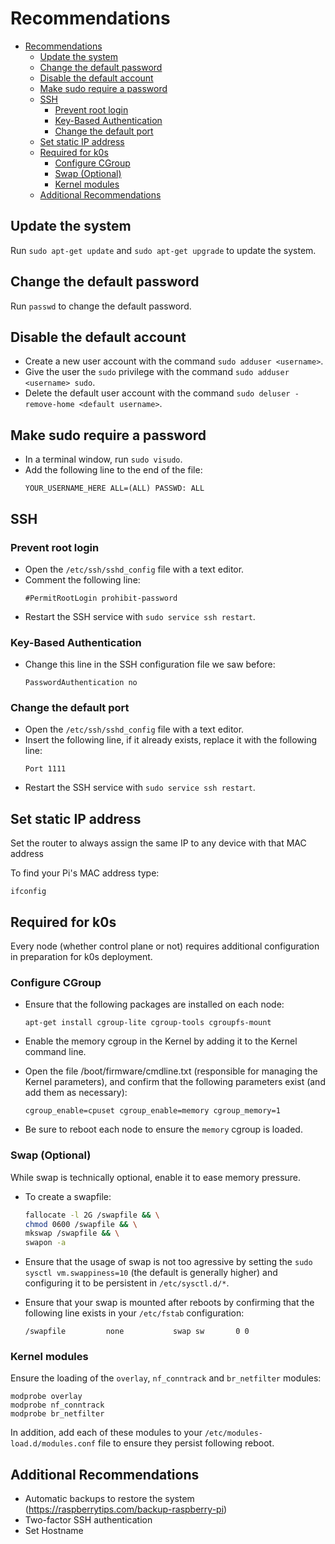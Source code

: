 # Recommendations

- [Recommendations](#recommendations)
	- [Update the system](#update-the-system)
	- [Change the default password](#change-the-default-password)
	- [Disable the default account](#disable-the-default-account)
	- [Make sudo require a password](#make-sudo-require-a-password)
	- [SSH](#ssh)
		- [Prevent root login](#prevent-root-login)
		- [Key-Based Authentication](#key-based-authentication)
		- [Change the default port](#change-the-default-port)
	- [Set static IP address](#set-static-ip-address)
	- [Required for k0s](#required-for-k0s)
		- [Configure CGroup](#configure-cgroup)
		- [Swap (Optional)](#swap-optional)
		- [Kernel modules](#kernel-modules)
	- [Additional Recommendations](#additional-recommendations)

## Update the system

Run `sudo apt-get update` and `sudo apt-get upgrade` to update the system.

## Change the default password

Run `passwd` to change the default password.

## Disable the default account

- Create a new user account with the command `sudo adduser <username>`.
- Give the user the `sudo` privilege with the command `sudo adduser <username> sudo`.
- Delete the default user account with the command `sudo deluser -remove-home <default username>`.

## Make sudo require a password

- In a terminal window, run `sudo visudo`.
- Add the following line to the end of the file:
	```
	YOUR_USERNAME_HERE ALL=(ALL) PASSWD: ALL
	```

## SSH

### Prevent root login

- Open the `/etc/ssh/sshd_config` file with a text editor.
- Comment the following line:
	```
	#PermitRootLogin prohibit-password
	```
- Restart the SSH service with `sudo service ssh restart`.

### Key-Based Authentication

- Change this line in the SSH configuration file we saw before:
	```
	PasswordAuthentication no
	```

### Change the default port

- Open the `/etc/ssh/sshd_config` file with a text editor.
- Insert the following line, if it already exists, replace it with the following line:
	```
	Port 1111
	```
- Restart the SSH service with `sudo service ssh restart`.

## Set static IP address

Set the router to always assign the same IP to any device with that MAC address

To find your Pi's MAC address type:
```
ifconfig
```

## Required for k0s

Every node (whether control plane or not) requires additional configuration in preparation for k0s deployment.

### Configure CGroup

- Ensure that the following packages are installed on each node:
	```
	apt-get install cgroup-lite cgroup-tools cgroupfs-mount
	```

- Enable the memory cgroup in the Kernel by adding it to the Kernel command line.

- Open the file /boot/firmware/cmdline.txt (responsible for managing the Kernel parameters), and confirm that the following parameters exist (and add them as necessary):
	```
	cgroup_enable=cpuset cgroup_enable=memory cgroup_memory=1
	```

- Be sure to reboot each node to ensure the `memory` cgroup is loaded.

### Swap (Optional)

While swap is technically optional, enable it to ease memory pressure.

- To create a swapfile:

	```bash
	fallocate -l 2G /swapfile && \
	chmod 0600 /swapfile && \
	mkswap /swapfile && \
	swapon -a
	```

- Ensure that the usage of swap is not too agressive by setting the `sudo sysctl vm.swappiness=10` (the default is generally higher) and configuring it to be persistent in `/etc/sysctl.d/*`.

- Ensure that your swap is mounted after reboots by confirming that the following line exists in your `/etc/fstab` configuration:

	```
	/swapfile         none           swap sw       0 0
	```

### Kernel modules

Ensure the loading of the `overlay`, `nf_conntrack` and `br_netfilter` modules:

```
modprobe overlay
modprobe nf_conntrack
modprobe br_netfilter
```

In addition, add each of these modules to your `/etc/modules-load.d/modules.conf` file to ensure they persist following reboot.

## Additional Recommendations

- Automatic backups to restore the system (https://raspberrytips.com/backup-raspberry-pi)
- Two-factor SSH authentication
- Set Hostname

